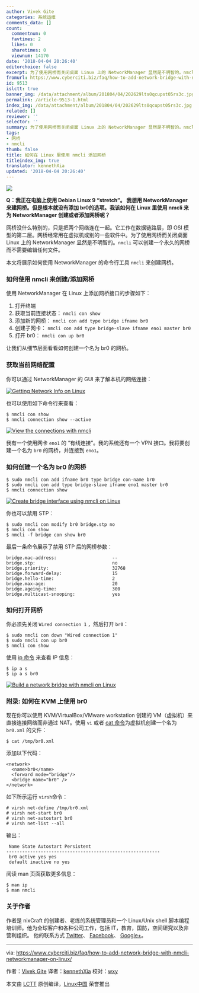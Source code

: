 ```yaml
---
author: Vivek Gite
categories: 系统运维
comments_data: []
count:
  commentnum: 0
  favtimes: 2
  likes: 0
  sharetimes: 0
  viewnum: 14170
date: '2018-04-04 20:26:40'
editorchoice: false
excerpt: 为了使用网桥而关闭桌面 Linux 上的 NetworkManager 显然是不明智的。nmcli 可以创建一个永久的网桥而不需要编辑任何文件。
fromurl: https://www.cyberciti.biz/faq/how-to-add-network-bridge-with-nmcli-networkmanager-on-linux/
id: 9513
islctt: true
banner_img: /data/attachment/album/201804/04/202629lts0qcupst05rs3c.jpg
permalink: /article-9513-1.html
index_img: /data/attachment/album/201804/04/202629lts0qcupst05rs3c.jpg.thumb.jpg
related: []
reviewer: ''
selector: ''
summary: 为了使用网桥而关闭桌面 Linux 上的 NetworkManager 显然是不明智的。nmcli 可以创建一个永久的网桥而不需要编辑任何文件。
tags:
- 网桥
- nmcli
thumb: false
title: 如何在 Linux 里使用 nmcli 添加网桥
titleindex_img: true
translator: kennethXia
updated: '2018-04-04 20:26:40'
---
```


![](/data/attachment/album/201804/04/202629lts0qcupst05rs3c.jpg)


**Q：我正在电脑上使用 Debian Linux 9 “stretch”。 我想用 NetworkManager 来建网桥。但是根本就没有添加 br0的选项。我该如何在 Linux 里使用 nmcli 来为 NetworkManager 创建或者添加网桥呢？**


网桥没什么特别的，只是把两个网络连在一起。它工作在数据链路层，即 OSI 模型的第二层。网桥经常用在虚拟机或别的一些软件中。为了使用网桥而关闭桌面 Linux 上的 NetworkManager 显然是不明智的。`nmcli` 可以创建一个永久的网桥而不需要编辑任何文件。


本文将展示如何使用 NetworkManager 的命令行工具 `nmcli` 来创建网桥。


### 如何使用 nmcli 来创建/添加网桥


使用 NetworkManager 在 Linux 上添加网桥接口的步骤如下：


1. 打开终端
2. 获取当前连接状态： `nmcli con show`
3. 添加新的网桥： `nmcli con add type bridge ifname br0`
4. 创建子网卡： `nmcli con add type bridge-slave ifname eno1 master br0`
5. 打开 br0： `nmcli con up br0`


让我们从细节层面看看如何创建一个名为 br0 的网桥。


### 获取当前网络配置


你可以通过 NetworkManager 的 GUI 来了解本机的网络连接：


[![Getting Network Info on Linux](/data/attachment/album/201804/04/202642apftivii6bpuuvvp.jpg)](https://www.cyberciti.biz/media/new/faq/2018/01/Getting-Network-Info-on-Linux.jpg)


也可以使用如下命令行来查看：



```
$ nmcli con show
$ nmcli connection show --active 

```

[![View the connections with nmcli](/data/attachment/album/201804/04/202643cfcvuw5zwz5dcc8h.jpg)](https://www.cyberciti.biz/media/new/faq/2018/01/View-the-connections-with-nmcli.jpg)


我有一个使用网卡 `eno1` 的 “有线连接”。我的系统还有一个 VPN 接口。我将要创建一个名为 `br0` 的网桥，并连接到 `eno1`。


### 如何创建一个名为 br0 的网桥



```
$ sudo nmcli con add ifname br0 type bridge con-name br0
$ sudo nmcli con add type bridge-slave ifname eno1 master br0
$ nmcli connection show

```

[![Create bridge interface using nmcli on Linux](/data/attachment/album/201804/04/202643isy8ff7yjp88fimj.jpg)](https://www.cyberciti.biz/media/new/faq/2018/01/Create-bridge-interface-using-nmcli-on-Linux.jpg)


你也可以禁用 STP：



```
$ sudo nmcli con modify br0 bridge.stp no
$ nmcli con show
$ nmcli -f bridge con show br0

```

最后一条命令展示了禁用 STP 后的网桥参数：



```
bridge.mac-address:                     --
bridge.stp:                             no
bridge.priority:                        32768
bridge.forward-delay:                   15
bridge.hello-time:                      2
bridge.max-age:                         20
bridge.ageing-time:                     300
bridge.multicast-snooping:              yes

```

### 如何打开网桥


你必须先关闭 `Wired connection 1` ，然后打开 `br0`：



```
$ sudo nmcli con down "Wired connection 1"
$ sudo nmcli con up br0
$ nmcli con show

```

使用 [ip 命令](https://www.cyberciti.biz/faq/linux-ip-command-examples-usage-syntax/ "See Linux/Unix ip command examples for more info") 来查看 IP 信息：



```
$ ip a s
$ ip a s br0

```

[![Build a network bridge with nmcli on Linux](/data/attachment/album/201804/04/202644cdnng0hv03gdjdsn.jpg)](https://www.cyberciti.biz/media/new/faq/2018/01/Build-a-network-bridge-with-nmcli-on-Linux.jpg)


### 附录: 如何在 KVM 上使用 br0


现在你可以使用 KVM/VirtualBox/VMware workstation 创建的 VM（虚拟机）来直接连接网络而非通过 NAT。使用 `vi` 或者 [cat 命令](https://www.cyberciti.biz/faq/linux-unix-appleosx-bsd-cat-command-examples/ "See Linux/Unix cat command examples for more info")为虚拟机创建一个名为 `br0.xml` 的文件：



```
$ cat /tmp/br0.xml

```

添加以下代码：



```
<network>
  <name>br0</name>
  <forward mode="bridge"/>
  <bridge name="br0" />
</network>

```

如下所示运行 `virsh`命令：



```
# virsh net-define /tmp/br0.xml
# virsh net-start br0
# virsh net-autostart br0
# virsh net-list --all

```

输出：



```
 Name State Autostart Persistent
----------------------------------------------------------
 br0 active yes yes
 default inactive no yes

```

阅读 man 页面获取更多信息：



```
$ man ip
$ man nmcli

```

### 关于作者


作者是 nixCraft 的创建者、老练的系统管理员和一个 Linux/Unix shell 脚本编程培训师。他为全球客户和各种公司工作，包括 IT，教育，国防，空间研究以及非营利组织。 他的联系方式 [Twitter](https://twitter.com/nixcraft)、 [Facebook](https://facebook.com/nixcraft)、 [Google+](https://plus.google.com/+CybercitiBiz)。




---


via: <https://www.cyberciti.biz/faq/how-to-add-network-bridge-with-nmcli-networkmanager-on-linux/>


作者：[Vivek Gite](https://www.cyberciti.biz) 译者：[kennethXia](https://github.com/kennethXia) 校对：[wxy](https://github.com/wxy)


本文由 [LCTT](https://github.com/LCTT/TranslateProject) 原创编译，[Linux中国](https://linux.cn/) 荣誉推出